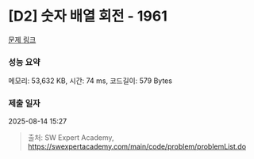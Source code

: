 # [D2] 숫자 배열 회전 - 1961 

[문제 링크](https://swexpertacademy.com/main/code/problem/problemDetail.do?contestProbId=AV5Pq-OKAVYDFAUq) 

### 성능 요약

메모리: 53,632 KB, 시간: 74 ms, 코드길이: 579 Bytes

### 제출 일자

2025-08-14 15:27



> 출처: SW Expert Academy, https://swexpertacademy.com/main/code/problem/problemList.do